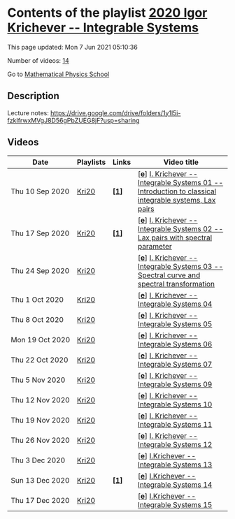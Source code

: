 # Contents of the playlist [2020 Igor Krichever -- Integrable Systems](https://www.youtube.com/playlist?list=PLLGkFbxve672AOMaYwSTrqFRBc00ZnQmb)

This page updated: Mon 7 Jun 2021 05:10:36

Number of videos: [14](#videos)

Go to [Mathematical Physics School](../README.md)

## Description

Lecture notes: <https://drive.google.com/drive/folders/1y1l5i-fzkIfrwxMVgJ8D56gPbZUEG8jF?usp=sharing>

## Videos

|Date|Playlists|Links|Video title|
|---|---|---|---|
| Thu&nbsp;10&nbsp;Sep&nbsp;2020 | [Kri20](../playlists/Kri20 "2020 Igor Krichever -- Integrable Systems") | [**[1]**](https://drive.google.com/drive/folders/1y1l5i-fzkIfrwxMVgJ8D56gPbZUEG8jF?usp=sharing) | [[**e**](https://studio.youtube.com/video/lXeZy9sHgr4/edit "Edit")] [I. Krichever -- Integrable Systems 01 -- Introduction to classical integrable systems, Lax pairs](https://www.youtube.com/watch?v=lXeZy9sHgr4&list=PLLGkFbxve672AOMaYwSTrqFRBc00ZnQmb "Lecture notes: https://drive.google.com/drive/folders/1y1l5i-fzkIfrwxMVgJ8D56gPbZUEG8jF?usp=sharing") |
| Thu&nbsp;17&nbsp;Sep&nbsp;2020 | [Kri20](../playlists/Kri20 "2020 Igor Krichever -- Integrable Systems") | [**[1]**](https://drive.google.com/drive/folders/1y1l5i-fzkIfrwxMVgJ8D56gPbZUEG8jF?usp=sharing) | [[**e**](https://studio.youtube.com/video/5vqotLk_ei4/edit "Edit")] [I. Krichever -- Integrable Systems 02 -- Lax pairs with spectral parameter](https://www.youtube.com/watch?v=5vqotLk_ei4&list=PLLGkFbxve672AOMaYwSTrqFRBc00ZnQmb "Lecture notes: https://drive.google.com/drive/folders/1y1l5i-fzkIfrwxMVgJ8D56gPbZUEG8jF?usp=sharing") |
| Thu&nbsp;24&nbsp;Sep&nbsp;2020 | [Kri20](../playlists/Kri20 "2020 Igor Krichever -- Integrable Systems") |  | [[**e**](https://studio.youtube.com/video/V6aVvtdEStk/edit "Edit")] [I. Krichever -- Integrable Systems 03 -- Spectral curve and spectral transformation](https://www.youtube.com/watch?v=V6aVvtdEStk&list=PLLGkFbxve672AOMaYwSTrqFRBc00ZnQmb) |
| Thu&nbsp;1&nbsp;Oct&nbsp;2020 | [Kri20](../playlists/Kri20 "2020 Igor Krichever -- Integrable Systems") |  | [[**e**](https://studio.youtube.com/video/jPkGvAYGeos/edit "Edit")] [I. Krichever -- Integrable Systems 04](https://www.youtube.com/watch?v=jPkGvAYGeos&list=PLLGkFbxve672AOMaYwSTrqFRBc00ZnQmb) |
| Thu&nbsp;8&nbsp;Oct&nbsp;2020 | [Kri20](../playlists/Kri20 "2020 Igor Krichever -- Integrable Systems") |  | [[**e**](https://studio.youtube.com/video/H-2dxHSOhSM/edit "Edit")] [I. Krichever -- Integrable Systems 05](https://www.youtube.com/watch?v=H-2dxHSOhSM&list=PLLGkFbxve672AOMaYwSTrqFRBc00ZnQmb) |
| Mon&nbsp;19&nbsp;Oct&nbsp;2020 | [Kri20](../playlists/Kri20 "2020 Igor Krichever -- Integrable Systems") |  | [[**e**](https://studio.youtube.com/video/mH8EzvJQZNk/edit "Edit")] [I. Krichever -- Integrable Systems 06](https://www.youtube.com/watch?v=mH8EzvJQZNk&list=PLLGkFbxve672AOMaYwSTrqFRBc00ZnQmb) |
| Thu&nbsp;22&nbsp;Oct&nbsp;2020 | [Kri20](../playlists/Kri20 "2020 Igor Krichever -- Integrable Systems") |  | [[**e**](https://studio.youtube.com/video/fKxTyJ_cZt4/edit "Edit")] [I. Krichever -- Integrable Systems 07](https://www.youtube.com/watch?v=fKxTyJ_cZt4&list=PLLGkFbxve672AOMaYwSTrqFRBc00ZnQmb) |
| Thu&nbsp;5&nbsp;Nov&nbsp;2020 | [Kri20](../playlists/Kri20 "2020 Igor Krichever -- Integrable Systems") |  | [[**e**](https://studio.youtube.com/video/96DZVDkz-3s/edit "Edit")] [I. Krichever -- Integrable Systems 09](https://www.youtube.com/watch?v=96DZVDkz-3s&list=PLLGkFbxve672AOMaYwSTrqFRBc00ZnQmb) |
| Thu&nbsp;12&nbsp;Nov&nbsp;2020 | [Kri20](../playlists/Kri20 "2020 Igor Krichever -- Integrable Systems") |  | [[**e**](https://studio.youtube.com/video/F3jzyEsor3I/edit "Edit")] [I. Krichever -- Integrable Systems 10](https://www.youtube.com/watch?v=F3jzyEsor3I&list=PLLGkFbxve672AOMaYwSTrqFRBc00ZnQmb) |
| Thu&nbsp;19&nbsp;Nov&nbsp;2020 | [Kri20](../playlists/Kri20 "2020 Igor Krichever -- Integrable Systems") |  | [[**e**](https://studio.youtube.com/video/x_uesnXbuFY/edit "Edit")] [I. Krichever -- Integrable Systems 11](https://www.youtube.com/watch?v=x_uesnXbuFY&list=PLLGkFbxve672AOMaYwSTrqFRBc00ZnQmb) |
| Thu&nbsp;26&nbsp;Nov&nbsp;2020 | [Kri20](../playlists/Kri20 "2020 Igor Krichever -- Integrable Systems") |  | [[**e**](https://studio.youtube.com/video/OC487v1TX94/edit "Edit")] [I. Krichever -- Integrable Systems 12](https://www.youtube.com/watch?v=OC487v1TX94&list=PLLGkFbxve672AOMaYwSTrqFRBc00ZnQmb) |
| Thu&nbsp;3&nbsp;Dec&nbsp;2020 | [Kri20](../playlists/Kri20 "2020 Igor Krichever -- Integrable Systems") |  | [[**e**](https://studio.youtube.com/video/smvVkuzmk8U/edit "Edit")] [I.Krichever -- Integrable Systems 13](https://www.youtube.com/watch?v=smvVkuzmk8U&list=PLLGkFbxve672AOMaYwSTrqFRBc00ZnQmb) |
| Sun&nbsp;13&nbsp;Dec&nbsp;2020 | [Kri20](../playlists/Kri20 "2020 Igor Krichever -- Integrable Systems") | [**[1]**](https://drive.google.com/drive/u/2/folders/1y1l5i-fzkIfrwxMVgJ8D56gPbZUEG8jF?usp=sharing) | [[**e**](https://studio.youtube.com/video/oKUbJ40tVIg/edit "Edit")] [I.Krichever -- Integrable Systems 14](https://www.youtube.com/watch?v=oKUbJ40tVIg&list=PLLGkFbxve672AOMaYwSTrqFRBc00ZnQmb "Записки лекций: https://drive.google.com/drive/u/2/folders/1y1l5i-fzkIfrwxMVgJ8D56gPbZUEG8jF?usp=sharing") |
| Thu&nbsp;17&nbsp;Dec&nbsp;2020 | [Kri20](../playlists/Kri20 "2020 Igor Krichever -- Integrable Systems") |  | [[**e**](https://studio.youtube.com/video/XkNr-FbsdAs/edit "Edit")] [I.Krichever -- Integrable Systems 15](https://www.youtube.com/watch?v=XkNr-FbsdAs&list=PLLGkFbxve672AOMaYwSTrqFRBc00ZnQmb) |
